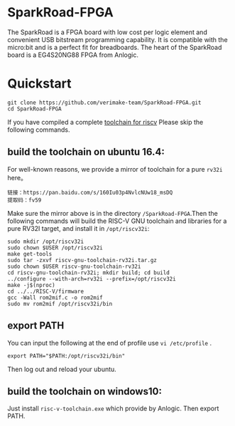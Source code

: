 # SparkRoad-FPGA 
  The SparkRoad is a FPGA board with low cost per logic element and convenient USB bitstream programming capability.
  It is compatible with the micro:bit and is a perfect fit for breadboards.
  The heart of the SparkRoad board is a EG4S20NG88 FPGA from Anlogic.
  
# Quickstart

	git clone https://github.com/verimake-team/SparkRoad-FPGA.git
	cd SparkRoad-FPGA
	
If you have compiled a complete [toolchain for riscv](https://github.com/riscv/riscv-tools) 
Please skip the following commands.	
## build the toolchain on ubuntu 16.4:	
For well-known reasons, we provide a mirror of toolchain for a pure `rv32i` here。

	链接：https://pan.baidu.com/s/160Iu03p4NvlcNUw18_msDQ 
	提取码：fv59 

Make sure the mirror above is in the directory `/SparkRoad-FPGA`.Then the following commands will build the 
RISC-V GNU toolchain and libraries for a pure RV32I target, and install it in `/opt/riscv32i`:

	sudo mkdir /opt/riscv32i
	sudo chown $USER /opt/riscv32i
	make get-tools
	sudo tar -zxvf riscv-gnu-toolchain-rv32i.tar.gz
	sudo chown $USER riscv-gnu-toolchain-rv32i
	cd riscv-gnu-toolchain-rv32i; mkdir build; cd build
	../configure --with-arch=rv32i --prefix=/opt/riscv32i
	make -j$(nproc)
	cd ../../RISC-V/firmware
	gcc -Wall rom2mif.c -o rom2mif
	sudo mv rom2mif /opt/riscv32i/bin
	
## export PATH
You can input the following at the end of profile use `vi /etc/profile` .
	
	export PATH="$PATH:/opt/riscv32i/bin"
	
Then log out and reload your ubuntu.

## build the toolchain on windows10:
Just install `risc-v-toolchain.exe` which provide by Anlogic. Then export PATH.       